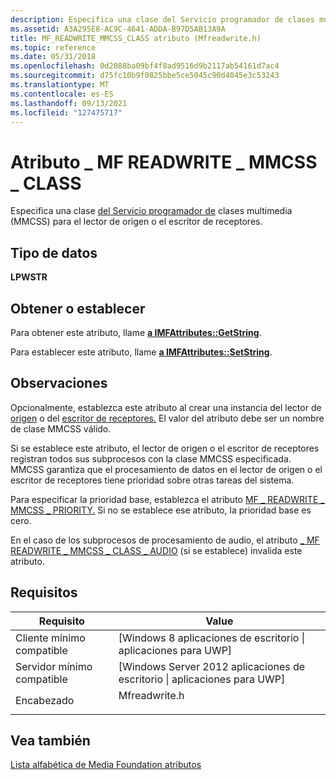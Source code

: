 ```yaml
---
description: Especifica una clase del Servicio programador de clases multimedia (MMCSS) para el lector de origen o el escritor de receptores.
ms.assetid: A3A295E8-AC9C-4641-ADDA-B97D5AB13A9A
title: MF_READWRITE_MMCSS_CLASS atributo (Mfreadwrite.h)
ms.topic: reference
ms.date: 05/31/2018
ms.openlocfilehash: 0d2088ba09bf4f8ad9516d9b2117ab54161d7ac4
ms.sourcegitcommit: d75fc10b9f0825bbe5ce5045c90d4045e3c53243
ms.translationtype: MT
ms.contentlocale: es-ES
ms.lasthandoff: 09/13/2021
ms.locfileid: "127475717"
---
```

# <a name="mf_readwrite_mmcss_class-attribute"></a>Atributo \_ MF READWRITE \_ MMCSS \_ CLASS

Especifica una clase [del Servicio programador de](../procthread/multimedia-class-scheduler-service.md) clases multimedia (MMCSS) para el lector de origen o el escritor de receptores.

## <a name="data-type"></a>Tipo de datos

**LPWSTR**

## <a name="getset"></a>Obtener o establecer

Para obtener este atributo, llame [**a IMFAttributes::GetString**](/windows/desktop/api/mfobjects/nf-mfobjects-imfattributes-getstring).

Para establecer este atributo, llame [**a IMFAttributes::SetString**](/windows/desktop/api/mfobjects/nf-mfobjects-imfattributes-setstring).

## <a name="remarks"></a>Observaciones

Opcionalmente, establezca este atributo al crear una instancia del lector de [origen](source-reader.md) o del [escritor de receptores.](sink-writer.md) El valor del atributo debe ser un nombre de clase MMCSS válido.

Si se establece este atributo, el lector de origen o el escritor de receptores registran todos sus subprocesos con la clase MMCSS especificada. MMCSS garantiza que el procesamiento de datos en el lector de origen o el escritor de receptores tiene prioridad sobre otras tareas del sistema.

Para especificar la prioridad base, establezca el atributo [MF \_ READWRITE \_ MMCSS \_ PRIORITY.](mf-readwrite-mmcss-priority.md) Si no se establece ese atributo, la prioridad base es cero.

En el caso de los subprocesos de procesamiento de audio, el atributo [ \_ MF READWRITE \_ MMCSS \_ CLASS \_ AUDIO](mf-readwrite-mmcss-class-audio.md) (si se establece) invalida este atributo.

## <a name="requirements"></a>Requisitos



| Requisito | Value |
|-------------------------------------|------------------------------------------------------------------------------------------|
| Cliente mínimo compatible<br/> | \[Windows 8 aplicaciones de escritorio \| aplicaciones para UWP\]<br/>                                        |
| Servidor mínimo compatible<br/> | \[Windows Server 2012 aplicaciones de escritorio \| aplicaciones para UWP\]<br/>                              |
| Encabezado<br/>                   | <dl> <dt>Mfreadwrite.h</dt> </dl> |



## <a name="see-also"></a>Vea también

<dl> <dt>

[Lista alfabética de Media Foundation atributos](alphabetical-list-of-media-foundation-attributes.md)
</dt> </dl>

 

 
